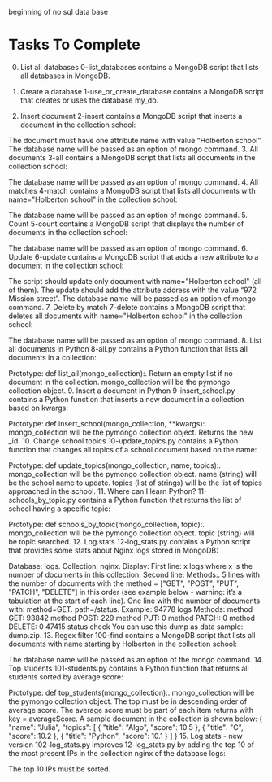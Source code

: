 beginning of no sql data base

# Tasks To Complete

0.  List all databases
    0-list_databases contains a MongoDB script that lists all databases in MongoDB.

1.  Create a database
    1-use_or_create_database contains a MongoDB script that creates or uses the database my_db.

2.  Insert document
    2-insert contains a MongoDB script that inserts a document in the collection school:

The document must have one attribute name with value “Holberton school”.
The database name will be passed as an option of mongo command. 3. All documents
3-all contains a MongoDB script that lists all documents in the collection school:

The database name will be passed as an option of mongo command. 4. All matches
4-match contains a MongoDB script that lists all documents with name="Holberton school" in the collection school:

The database name will be passed as an option of mongo command. 5. Count
5-count contains a MongoDB script that displays the number of documents in the collection school:

The database name will be passed as an option of mongo command. 6. Update
6-update contains a MongoDB script that adds a new attribute to a document in the collection school:

The script should update only document with name="Holberton school" (all of them).
The update should add the attribute address with the value “972 Mission street”.
The database name will be passed as an option of mongo command. 7. Delete by match
7-delete contains a MongoDB script that deletes all documents with name="Holberton school" in the collection school:

The database name will be passed as an option of mongo command. 8. List all documents in Python
8-all.py contains a Python function that lists all documents in a collection:

Prototype: def list_all(mongo_collection):.
Return an empty list if no document in the collection.
mongo_collection will be the pymongo collection object. 9. Insert a document in Python
9-insert_school.py contains a Python function that inserts a new document in a collection based on kwargs:

Prototype: def insert_school(mongo_collection, \*\*kwargs):.
mongo_collection will be the pymongo collection object.
Returns the new \_id. 10. Change school topics
10-update_topics.py contains a Python function that changes all topics of a school document based on the name:

Prototype: def update_topics(mongo_collection, name, topics):.
mongo_collection will be the pymongo collection object.
name (string) will be the school name to update.
topics (list of strings) will be the list of topics approached in the school. 11. Where can I learn Python?
11-schools_by_topic.py contains a Python function that returns the list of school having a specific topic:

Prototype: def schools_by_topic(mongo_collection, topic):.
mongo_collection will be the pymongo collection object.
topic (string) will be topic searched. 12. Log stats
12-log_stats.py contains a Python script that provides some stats about Nginx logs stored in MongoDB:

Database: logs.
Collection: nginx.
Display:
First line: x logs where x is the number of documents in this collection.
Second line: Methods:.
5 lines with the number of documents with the method = ["GET", "POST", "PUT", "PATCH", "DELETE"] in this order (see example below - warning: it’s a tabulation at the start of each line).
One line with the number of documents with:
method=GET.
path=/status.
Example:
94778 logs
Methods:
method GET: 93842
method POST: 229
method PUT: 0
method PATCH: 0
method DELETE: 0
47415 status check
You can use this dump as data sample: dump.zip. 13. Regex filter
100-find contains a MongoDB script that lists all documents with name starting by Holberton in the collection school:

The database name will be passed as an option of the mongo command. 14. Top students
101-students.py contains a Python function that returns all students sorted by average score:

Prototype: def top_students(mongo_collection):.
mongo_collection will be the pymongo collection object.
The top must be in descending order of average score.
The average score must be part of each item returns with key = averageScore.
A sample document in the collection is shown below:
{
"name": "Julia",
"topics": [
{ "title": "Algo", "score": 10.5 },
{ "title": "C", "score": 10.2 },
{ "title": "Python", "score": 10.1 }
]
} 15. Log stats - new version
102-log_stats.py improves 12-log_stats.py by adding the top 10 of the most present IPs in the collection nginx of the database logs:

The top 10 IPs must be sorted.
